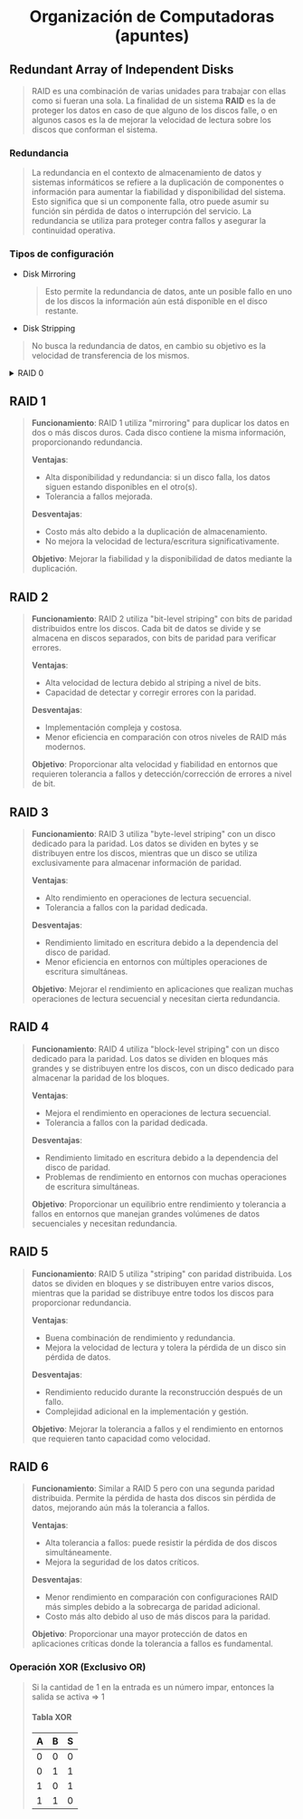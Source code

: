 # <center>Organización de Computadoras (apuntes)</center>

## Redundant Array of Independent Disks

> RAID es una combinación de varias unidades para trabajar con ellas como si fueran una sola. La finalidad de un sistema **RAID** es la de proteger los datos en caso de que alguno de los discos falle, o en algunos casos es la de mejorar la velocidad de lectura sobre los discos que conforman el sistema.

### Redundancia

> La redundancia en el contexto de almacenamiento de datos y sistemas informáticos se refiere a la duplicación de componentes o información para aumentar la fiabilidad y disponibilidad del sistema. Esto significa que si un componente falla, otro puede asumir su función sin pérdida de datos o interrupción del servicio. La redundancia se utiliza para proteger contra fallos y asegurar la continuidad operativa.

### Tipos de configuración

* Disk Mirroring

    > Esto permite la redundancia de datos, ante un posible fallo en uno de los discos la información aún está disponible en el disco restante.

* Disk Stripping

> No busca la redundancia de datos, en cambio su objetivo es la velocidad de transferencia de los mismos.

<details>
     <summary>RAID 0</summary>
      
> **Funcionamiento**: RAID 0 utiliza la técnica de "striping" para dividir los datos en bloques más pequeños y distribuirlos entre múltiples discos duros. Esto mejora significativamente el rendimiento de lectura y escritura, ya que varios discos pueden trabajar simultáneamente.
>
> **Ventajas**:
> - Mejora notable en la velocidad de lectura/escritura.
> - Utilización eficiente de múltiples discos.
>
> **Desventajas**:
> - Falta de redundancia: no ofrece tolerancia a fallos. Si uno de los discos falla, se pierden todos los datos.
> - Mayor riesgo de pérdida de datos.
>
> **Objetivo**: Mejorar el rendimiento mediante la distribución de datos entre discos para operaciones más rápidas.
</details>

## RAID 1

> **Funcionamiento**: RAID 1 utiliza "mirroring" para duplicar los datos en dos o más discos duros. Cada disco contiene la misma información, proporcionando redundancia.
>
> **Ventajas**:
> - Alta disponibilidad y redundancia: si un disco falla, los datos siguen estando disponibles en el otro(s).
> - Tolerancia a fallos mejorada.
>
> **Desventajas**:
> - Costo más alto debido a la duplicación de almacenamiento.
> - No mejora la velocidad de lectura/escritura significativamente.
>
> **Objetivo**: Mejorar la fiabilidad y la disponibilidad de datos mediante la duplicación.

## RAID 2

> **Funcionamiento**: RAID 2 utiliza "bit-level striping" con bits de paridad distribuidos entre los discos. Cada bit de datos se divide y se almacena en discos separados, con bits de paridad para verificar errores.
>
> **Ventajas**:
> - Alta velocidad de lectura debido al striping a nivel de bits.
> - Capacidad de detectar y corregir errores con la paridad.
>
> **Desventajas**:
> - Implementación compleja y costosa.
> - Menor eficiencia en comparación con otros niveles de RAID más modernos.
>
> **Objetivo**: Proporcionar alta velocidad y fiabilidad en entornos que requieren tolerancia a fallos y detección/corrección de errores a nivel de bit.

## RAID 3

> **Funcionamiento**: RAID 3 utiliza "byte-level striping" con un disco dedicado para la paridad. Los datos se dividen en bytes y se distribuyen entre los discos, mientras que un disco se utiliza exclusivamente para almacenar información de paridad.
>
> **Ventajas**:
> - Alto rendimiento en operaciones de lectura secuencial.
> - Tolerancia a fallos con la paridad dedicada.
>
> **Desventajas**:
> - Rendimiento limitado en escritura debido a la dependencia del disco de paridad.
> - Menor eficiencia en entornos con múltiples operaciones de escritura simultáneas.
>
> **Objetivo**: Mejorar el rendimiento en aplicaciones que realizan muchas operaciones de lectura secuencial y necesitan cierta redundancia.

## RAID 4

> **Funcionamiento**: RAID 4 utiliza "block-level striping" con un disco dedicado para la paridad. Los datos se dividen en bloques más grandes y se distribuyen entre los discos, con un disco dedicado para almacenar la paridad de los bloques.
>
> **Ventajas**:
> - Mejora el rendimiento en operaciones de lectura secuencial.
> - Tolerancia a fallos con la paridad dedicada.
>
> **Desventajas**:
> - Rendimiento limitado en escritura debido a la dependencia del disco de paridad.
> - Problemas de rendimiento en entornos con muchas operaciones de escritura simultáneas.
>
> **Objetivo**: Proporcionar un equilibrio entre rendimiento y tolerancia a fallos en entornos que manejan grandes volúmenes de datos secuenciales y necesitan redundancia.

## RAID 5

> **Funcionamiento**: RAID 5 utiliza "striping" con paridad distribuida. Los datos se dividen en bloques y se distribuyen entre varios discos, mientras que la paridad se distribuye entre todos los discos para proporcionar redundancia.
>
> **Ventajas**:
> - Buena combinación de rendimiento y redundancia.
> - Mejora la velocidad de lectura y tolera la pérdida de un disco sin pérdida de datos.
>
> **Desventajas**:
> - Rendimiento reducido durante la reconstrucción después de un fallo.
> - Complejidad adicional en la implementación y gestión.
>
> **Objetivo**: Mejorar la tolerancia a fallos y el rendimiento en entornos que requieren tanto capacidad como velocidad.

## RAID 6

> **Funcionamiento**: Similar a RAID 5 pero con una segunda paridad distribuida. Permite la pérdida de hasta dos discos sin pérdida de datos, mejorando aún más la tolerancia a fallos.
>
> **Ventajas**:
> - Alta tolerancia a fallos: puede resistir la pérdida de dos discos simultáneamente.
> - Mejora la seguridad de los datos críticos.
>
> **Desventajas**:
> - Menor rendimiento en comparación con configuraciones RAID más simples debido a la sobrecarga de paridad adicional.
> - Costo más alto debido al uso de más discos para la paridad.
>
> **Objetivo**: Proporcionar una mayor protección de datos en aplicaciones críticas donde la tolerancia a fallos es fundamental.

### Operación XOR (Exclusivo OR)

> Si la cantidad de 1 en la entrada es un número impar, entonces la salida se activa => 1
>
> #### Tabla XOR
>
> | A | B | S |
> | -- | -- | -- |
> | 0 | 0 | 0 |
> | 0 | 1 | 1 |
> | 1 | 0 | 1 |
> | 1 | 1 | 0 |
